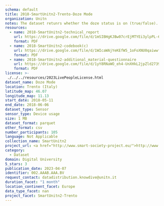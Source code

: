 ```yaml
---
schema: default
title: 2018-SmartUnitn2-Trento-Doze Mode
organization: Unitn
notes: The dataset retunrs whether the doze status is on (true/false). It is part of SmartUnitn2 data collection, which contains data from 27 sensors associated to around 100+ thousand self-reported annotations about the everyday life of 158 university students over a period of 4 weeks, and also additional data about profile.
resources:
  - name: 2018-SmartUnitn2-technical_report
    url: https://drive.google.com/file/d/1mSIBHgKJBw07crEjMTYEi3ylpPL-62fB/view?usp=sharing
    format: PDF
  - name: 2018-SmartUnitn2-codebook(c)
    url: https://drive.google.com/file/d/1WIcaWAjYeKEfW5_1oFoXNU0qaiwwfFC7/view?usp=sharing
    format: PDF
  - name: 2018-SmartUnitn2-additional_material-questionnaire
    url: https://drive.google.com/file/d/1yY8RNaWO_eh4-UnXHkL2jpZld2739K3K/view?usp=share_link
    format: PDF
license: >-
 ./../../resources/2023LivePeopleLicense.html
dataset_name: Doze Mode
location: Trento (Italy)
latitude_map: 46.07
longitude_map: 11.13
start_date: 2018-05-11
end_date: 2018-06-06
dataset_type: Sensor
sensor_type: Device usage
size: 1 MB
dataset_format: parquet
other_format: csv
number_participants: 105
language: Not Applicable
collection_name: SmartUnitn2
project_url: <a href="http://www.smart-society-project.eu/">http://www.smart-society-project.eu/</a>
category: 
  - Dataset
domain: Digital University
5_stars: 3
publication_date: 2023-04-07
identifier: 002.AAAB.AAA.BV
request_contact: datadistribution.knowdive@unitn.it
duration_facet: "1 month"
location_continent_facet: Europe
data_type_facet: nan
project_facet: SmartUnitn2-Trento
---
```

